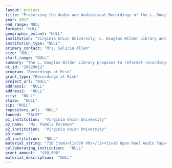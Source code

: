 ```yaml
--- 
layout: project 
title: "Preserving the Audio and Audiovisual Recordings of the L. Douglas Wilder Collection at Virginia Union University"
year: 2017
end_range: NULL
formats: "NULL"
geographic_extant: "NULL"
institution: "Virginia Union University, L. Douglas Wilder Library and Learning Resource Center"
institution_type: "NULL"
primary_contact: "Mrs. Selicia Allen"
size: "NULL"
start_range: "NULL"
summary: "The L. Douglas Wilder Library proposes to reformat recordings at-risk from the L. Douglas Wilder Collection. This collection includes 716 audio cassette tapes spanning from 1995-2001 and are primarily recordings of Wilder's popular WRVA radio talk show. Other tapes include public service announcements, campaign ads, press conferences and national news interviews. The collection also includes 370 VHS video tapes and 16 open reel recording tapes which spans the years 1983-2001. They include gubernatorial debates between Wilder and Marshall Coleman, political advertisements, public service announcements, Wilder’s inauguration ceremony, the State of the Commonwealth addresses, and national news show interviews. The project will contribute to research and scholarship as the first elected African American Governor in the United States. The Archives uses Eloquent Archives Management System to house the University’s digital assets, which will store digital content created through the project to make accessible to researchers following current copyright restrictions."
hc_id: "26829012"
program: "Recordings at Risk"
grant_type: "Recordings at Risk"
project_url: "NULL"
address1:  "NULL"
address2:  "NULL"
city:  "NULL"
state:  "NULL"
zip: "NULL"
repository_url:  "NULL"
funded:  "FALSE"
p1_institution:  "Virginia Union University"
p2_name:  "Ms. Pamela Foreman"
p2_institution:  "Virginia Union University"
p3_name:  ""
p3_institution:  "NULL"
material_string: "716 items<li>370 Vhs</li><li>16 Open Reel Audio Tape</li>"
collaborating_institution:  "NULL"
grant_amount:  "$50,000"
material_description:  "NULL"
---
```

